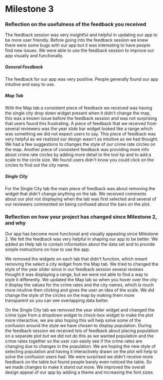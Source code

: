 # Milestone 3

### Reflection on the usefulness of the feedback you received

The feedback session was very insightful and helpful in updating our app to be more user
friendly. Before going into the feedback session we knew there were some bugs
with our app but it was interesting to have people find new issues. We were able
to use the feedback session to improve our app visually and functionally.

##### General Feedback
The feedback for our app was very positive. People generally found our app intuitive
and easy to use.


##### Map Tab
With the Map tab a consistent piece of feedback we received was having
the single city drop down widget present when it didn't change the map, this was a known
issue before the feedback session and was not surprising that users found this frustrating.
A piece of feedback that we received from several reviewers was the year slide bar widget looked like a range
which was something we did not expect users to say. This piece of feedback was very helpful as we realized our design wasn't as intuitive as
we had thought. We had a few suggestions to changes the style of our crime rate
circles on the map. Another piece of consistent feedback was providing more
info about crime rate circles by adding more detail to the tool tip and to add a scale to the
circle size. We found users didn't know you could click on the circles to find out the city name.

##### Single City
For the Single City tab the main piece of feedback was about removing the widget that didn't change anything on the tab.
We received comments about our plot not displaying when the tab was first selected and several of our reviewers commented on being confused about
the bars on the plot.



### Reflection on how your project has changed since Milestone 2, and why

Our app has become more functional and visually appealing since Milestone 2. We felt the feedback was very helpful in shaping our app to be better.
We added an Help tab to contain information about the data set and to provide simple instructions on how to use the app.

We removed the widgets on each tab that didn't function, which meant removing the
select a city widget from the Map tab. We tried to changed the style of the year slider since in our feedback session
several reviews thought it was displaying a range, but we were not able to find a way to style it differently. We updated the Map tab
so when you hover over the city it display the values for the crime rates and the city names, which is much more intuitive then clicking and gives the user an idea of the scale. We did change the style
 of the circles on the map by making them more transparent so you can see overlapping data better.

On the Single City tab we removed the year slider widget and changed the crime type from a dropdown widget to check-box widget to make the plot more interactive, we are also hoping this will help solve
some of the confusion around the style we have chosen to display population. During the feedback session we received lots of feedback about
placing population on a separate plot but we did not do this as we wanted population and the crime rates together so the user
can easily see if the crime rates are changing due to changes in the population. We are hoping the new style of selecting population and having it interactively drawn on the plot will help to solve the confusion users had. We were surprised we
didn't receive more feedback on the table but found people barely even noticed the table. So we made changes to make
it stand out more. We improved the overall design appeal of our app by adding a theme and increasing the font sizes.
